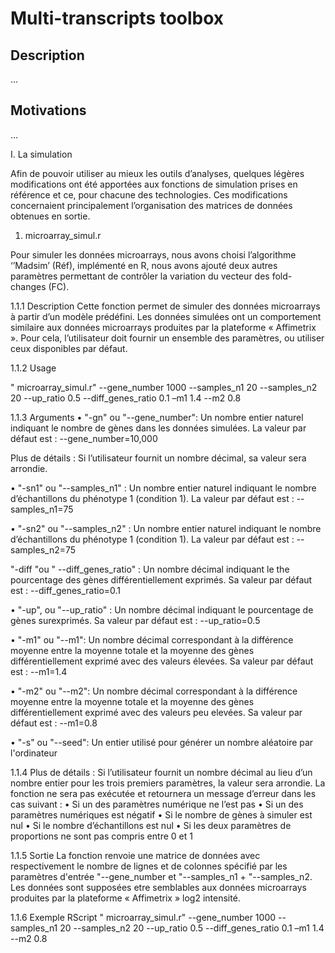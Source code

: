 # Multi-transcripts toolbox

## Description
...

## Motivations
...


I.	La simulation 

Afin de pouvoir utiliser au mieux les outils d’analyses, quelques légères modifications ont été apportées aux fonctions de simulation prises en référence et ce, pour chacune des technologies. Ces modifications concernaient principalement l’organisation des matrices de données obtenues en sortie.

1.	microarray_simul.r

Pour simuler les données microarrays, nous avons choisi l’algorithme ‘’Madsim’  (Réf), implémenté en R, nous avons ajouté deux autres paramètres permettant de contrôler la variation du vecteur des fold-changes (FC).

1.1.1	Description
Cette fonction permet de simuler des données microarrays à partir d’un modèle prédéfini. Les données simulées ont un comportement similaire aux données microarrays produites par la plateforme « Affimetrix ».
Pour cela, l’utilisateur doit fournir un ensemble des paramètres, ou utiliser ceux disponibles par défaut.

1.1.2	Usage

" microarray_simul.r" --gene_number 1000 --samples_n1 20 --samples_n2 20 --up_ratio 0.5 --diff_genes_ratio 0.1 –m1 1.4 --m2 0.8

1.1.3	Arguments
•	"-gn" ou  "--gene_number": Un nombre entier naturel indiquant  le nombre de gènes dans les données simulées. La valeur par défaut est : --gene_number=10,000

Plus de détails : Si l’utilisateur fournit un nombre décimal, sa valeur sera arrondie.


•	"-sn1" ou  "--samples_n1" : Un nombre entier naturel indiquant le nombre d’échantillons  du phénotype 1 (condition 1). La valeur par défaut est : --samples_n1=75



•	"-sn2" ou  "--samples_n2" : Un nombre entier naturel indiquant le nombre d’échantillons  du phénotype 1 (condition 1). La valeur par défaut est : --samples_n2=75

"-diff "ou  " --diff_genes_ratio" : Un nombre décimal indiquant le the pourcentage des gènes différentiellement exprimés. Sa valeur par défaut est : --diff_genes_ratio=0.1

•	"-up", ou "--up_ratio" : Un nombre décimal indiquant le pourcentage de gènes surexprimés. Sa valeur par défaut est : --up_ratio=0.5

•	"-m1" ou "--m1": Un nombre décimal  correspondant à la différence moyenne entre la moyenne totale et la moyenne  des gènes différentiellement exprimé avec  des valeurs élevées. Sa valeur par défaut est : --m1=1.4

•	"-m2" ou  "--m2": Un nombre décimal  correspondant à la différence moyenne entre la moyenne totale et la moyenne  des gènes différentiellement exprimé avec  des valeurs peu elevées. Sa valeur par défaut est : --m1=0.8

•	"-s" ou "--seed": Un entier utilisé pour générer un nombre aléatoire par l'ordinateur

1.1.4	Plus de détails :
Si l’utilisateur fournit un nombre décimal au lieu d’un nombre  entier  pour les trois premiers paramètres, la valeur sera arrondie. 
La fonction ne sera pas exécutée et retournera un message d’erreur dans les cas suivant :
•	Si un des paramètres numérique ne l’est pas
•	Si un des paramètres numériques est négatif 
•	Si le nombre de gènes à simuler est nul
•	Si le nombre d’échantillons est nul 
•	Si les deux paramètres de proportions ne sont pas compris entre 0 et 1

1.1.5	Sortie 
La fonction renvoie une matrice de données avec respectivement  le nombre de lignes et de colonnes spécifié par les paramètres d'entrée "--gene_number et "--samples_n1 + "--samples_n2. 
Les données sont supposées  etre semblables aux données microarrays produites par la plateforme « Affimetrix » log2 intensité.

1.1.6	Exemple 
RScript " microarray_simul.r" --gene_number 1000 --samples_n1 20 --samples_n2 20 --up_ratio 0.5 --diff_genes_ratio 0.1 –m1 1.4 --m2 0.8
